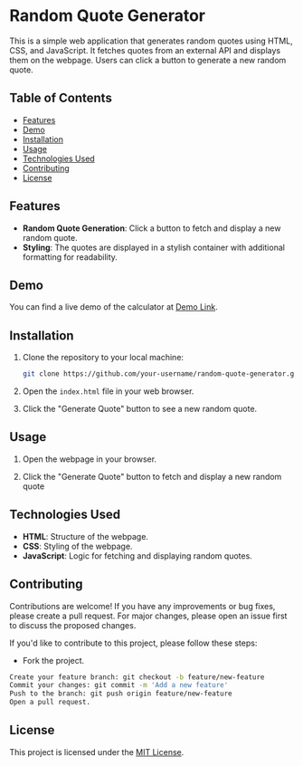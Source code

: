 # Random Quote Generator

This is a simple web application that generates random quotes using HTML, CSS, and JavaScript. It fetches quotes from an external API and displays them on the webpage. Users can click a button to generate a new random quote.

## Table of Contents
- [Features](#features)
- [Demo](#demo)
- [Installation](#installation)
- [Usage](#usage)
- [Technologies Used](#technologies-used)
- [Contributing](#contributing)
- [License](#license)

## Features

- **Random Quote Generation**: Click a button to fetch and display a new random quote.
- **Styling**: The quotes are displayed in a stylish container with additional formatting for readability.

## Demo

  You can find a live demo of the calculator at [Demo Link](https://generate-random-quotes.web.app).

## Installation

1. Clone the repository to your local machine:

   ```bash
   git clone https://github.com/your-username/random-quote-generator.git

2. Open the `index.html` file in your web browser.

3. Click the "Generate Quote" button to see a new random quote.

## Usage

1. Open the webpage in your browser.

2. Click the "Generate Quote" button to fetch and display a new random quote

## Technologies Used

- **HTML**: Structure of the webpage.
- **CSS**: Styling of the webpage.
- **JavaScript**: Logic for fetching and displaying random quotes.

## Contributing

Contributions are welcome! If you have any improvements or bug fixes, please create a pull request. For major changes, please open an issue first to discuss the proposed changes.

If you'd like to contribute to this project, please follow these steps:

- Fork the project.

```bash
Create your feature branch: git checkout -b feature/new-feature
Commit your changes: git commit -m 'Add a new feature'
Push to the branch: git push origin feature/new-feature
Open a pull request.
```

## License

This project is licensed under the [MIT License](/LICENSE).
